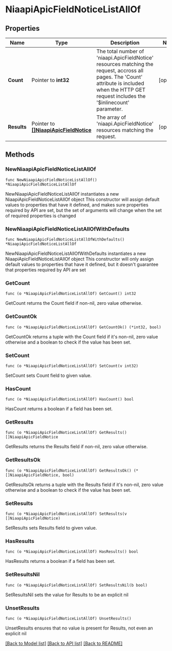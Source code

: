 # NiaapiApicFieldNoticeListAllOf

## Properties

Name | Type | Description | Notes
------------ | ------------- | ------------- | -------------
**Count** | Pointer to **int32** | The total number of &#39;niaapi.ApicFieldNotice&#39; resources matching the request, accross all pages. The &#39;Count&#39; attribute is included when the HTTP GET request includes the &#39;$inlinecount&#39; parameter. | [optional] 
**Results** | Pointer to [**[]NiaapiApicFieldNotice**](niaapi.ApicFieldNotice.md) | The array of &#39;niaapi.ApicFieldNotice&#39; resources matching the request. | [optional] 

## Methods

### NewNiaapiApicFieldNoticeListAllOf

`func NewNiaapiApicFieldNoticeListAllOf() *NiaapiApicFieldNoticeListAllOf`

NewNiaapiApicFieldNoticeListAllOf instantiates a new NiaapiApicFieldNoticeListAllOf object
This constructor will assign default values to properties that have it defined,
and makes sure properties required by API are set, but the set of arguments
will change when the set of required properties is changed

### NewNiaapiApicFieldNoticeListAllOfWithDefaults

`func NewNiaapiApicFieldNoticeListAllOfWithDefaults() *NiaapiApicFieldNoticeListAllOf`

NewNiaapiApicFieldNoticeListAllOfWithDefaults instantiates a new NiaapiApicFieldNoticeListAllOf object
This constructor will only assign default values to properties that have it defined,
but it doesn't guarantee that properties required by API are set

### GetCount

`func (o *NiaapiApicFieldNoticeListAllOf) GetCount() int32`

GetCount returns the Count field if non-nil, zero value otherwise.

### GetCountOk

`func (o *NiaapiApicFieldNoticeListAllOf) GetCountOk() (*int32, bool)`

GetCountOk returns a tuple with the Count field if it's non-nil, zero value otherwise
and a boolean to check if the value has been set.

### SetCount

`func (o *NiaapiApicFieldNoticeListAllOf) SetCount(v int32)`

SetCount sets Count field to given value.

### HasCount

`func (o *NiaapiApicFieldNoticeListAllOf) HasCount() bool`

HasCount returns a boolean if a field has been set.

### GetResults

`func (o *NiaapiApicFieldNoticeListAllOf) GetResults() []NiaapiApicFieldNotice`

GetResults returns the Results field if non-nil, zero value otherwise.

### GetResultsOk

`func (o *NiaapiApicFieldNoticeListAllOf) GetResultsOk() (*[]NiaapiApicFieldNotice, bool)`

GetResultsOk returns a tuple with the Results field if it's non-nil, zero value otherwise
and a boolean to check if the value has been set.

### SetResults

`func (o *NiaapiApicFieldNoticeListAllOf) SetResults(v []NiaapiApicFieldNotice)`

SetResults sets Results field to given value.

### HasResults

`func (o *NiaapiApicFieldNoticeListAllOf) HasResults() bool`

HasResults returns a boolean if a field has been set.

### SetResultsNil

`func (o *NiaapiApicFieldNoticeListAllOf) SetResultsNil(b bool)`

 SetResultsNil sets the value for Results to be an explicit nil

### UnsetResults
`func (o *NiaapiApicFieldNoticeListAllOf) UnsetResults()`

UnsetResults ensures that no value is present for Results, not even an explicit nil

[[Back to Model list]](../README.md#documentation-for-models) [[Back to API list]](../README.md#documentation-for-api-endpoints) [[Back to README]](../README.md)


